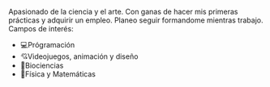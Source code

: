Apasionado de la ciencia y el arte. Con ganas de hacer mis primeras prácticas y adquirir un empleo. Planeo seguir formandome mientras trabajo.
Campos de interés:
- :computer:Prógramación
- :cupid:Videojuegos, animación y diseño
- :panda_face:Biociencias
- :triangular_ruler:Física y Matemáticas
